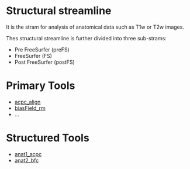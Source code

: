 Structural streamline
=====================

It is the stram for analysis of anatomical data such as T1w or T2w images.

Thes structural streamline is further divided into three sub-strams:
* Pre FreeSurfer (preFS)
* FreeSurfer (FS)
* Post FreeSurfer (postFS)

Primary Tools
=============

* [acpc_align](acpc_align.md)
* [biasField_rm](biasField_rm.md)
* ...

Structured Tools
================

* [anat1_acpc](anat1_acpc.md)
* [anat2_bfc](anat1_bfc.md)
